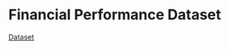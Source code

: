 # Financial Performance Dataset
<a href="https://docs.google.com/spreadsheets/d/1fv5eeVaDc4FqlufYvtDOcgQUtB_dEYX8zfnOPSeVIiw/edit?usp=sharing" target="_blank">Dataset</a>

